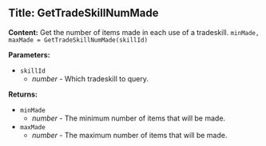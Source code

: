 ## Title: GetTradeSkillNumMade

**Content:**
Get the number of items made in each use of a tradeskill.
`minMade, maxMade = GetTradeSkillNumMade(skillId)`

**Parameters:**
- `skillId`
  - *number* - Which tradeskill to query.

**Returns:**
- `minMade`
  - *number* - The minimum number of items that will be made.
- `maxMade`
  - *number* - The maximum number of items that will be made.